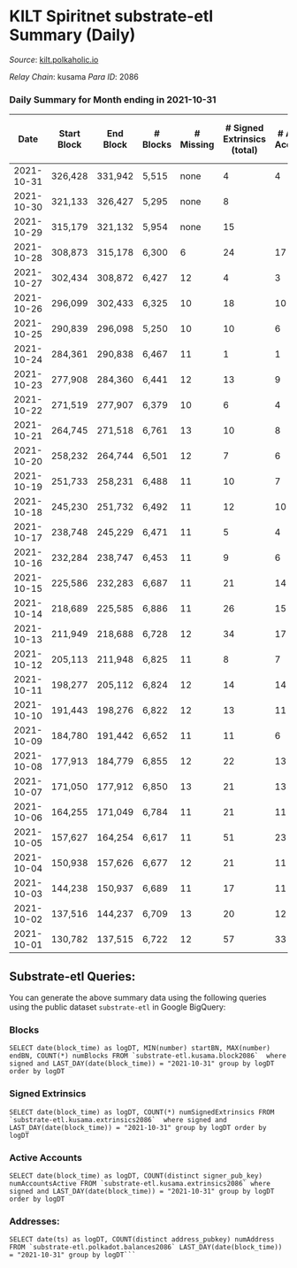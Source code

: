# KILT Spiritnet substrate-etl Summary (Daily)

_Source_: [kilt.polkaholic.io](https://kilt.polkaholic.io)

*Relay Chain*: kusama
*Para ID*: 2086



### Daily Summary for Month ending in 2021-10-31


| Date | Start Block | End Block | # Blocks | # Missing | # Signed Extrinsics (total) | # Active Accounts | # Addresses with Balances | # Events | # Transfers | # XCM Transfers In | # XCM Transfers Out |
| ---- | ----------- | --------- | -------- | --------- | --------------------------- | ----------------- | ------------------------- | -------- | ----------- | ------------------ | ------------------- |
| 2021-10-31 | 326,428 | 331,942 | 5,515 | none | 4 | 4 | 320 | 57,358 |   |   |   |
| 2021-10-30 | 321,133 | 326,427 | 5,295 | none | 8 |  | 320 | 57,785 |   |   |   |
| 2021-10-29 | 315,179 | 321,132 | 5,954 | none | 15 |  | 320 | 58,273 | 2 ($1,223,247) |   |   |
| 2021-10-28 | 308,873 | 315,178 | 6,300 | 6 | 24 | 17 | 320 | 60,287 | 3 ($869,935) |   |   |
| 2021-10-27 | 302,434 | 308,872 | 6,427 | 12 | 4 | 3 |  | 61,165 |   |   |   |
| 2021-10-26 | 296,099 | 302,433 | 6,325 | 10 | 18 | 10 |  | 61,591 |   |   |   |
| 2021-10-25 | 290,839 | 296,098 | 5,250 | 10 | 10 | 6 |  | 51,961 | 2 ($257,230) |   |   |
| 2021-10-24 | 284,361 | 290,838 | 6,467 | 11 | 1 | 1 |  | 60,940 |   |   |   |
| 2021-10-23 | 277,908 | 284,360 | 6,441 | 12 | 13 | 9 |  | 60,854 |   |   |   |
| 2021-10-22 | 271,519 | 277,907 | 6,379 | 10 | 6 | 4 |  | 60,222 | 1 ($249,072) |   |   |
| 2021-10-21 | 264,745 | 271,518 | 6,761 | 13 | 10 | 8 |  | 63,725 | 4 ($482,994) |   |   |
| 2021-10-20 | 258,232 | 264,744 | 6,501 | 12 | 7 | 6 |  | 61,350 |   |   |   |
| 2021-10-19 | 251,733 | 258,231 | 6,488 | 11 | 10 | 7 |  | 60,961 | 3 ($1,426,607) |   |   |
| 2021-10-18 | 245,230 | 251,732 | 6,492 | 11 | 12 | 10 |  | 61,010 |   |   |   |
| 2021-10-17 | 238,748 | 245,229 | 6,471 | 11 | 5 | 4 |  | 60,753 |   |   |   |
| 2021-10-16 | 232,284 | 238,747 | 6,453 | 11 | 9 | 6 |  | 60,583 |   |   |   |
| 2021-10-15 | 225,586 | 232,283 | 6,687 | 11 | 21 | 14 |  | 60,936 | 8 ($60,300,793) |   |   |
| 2021-10-14 | 218,689 | 225,585 | 6,886 | 11 | 26 | 15 |  | 60,310 | 5 ($24,619,345) |   |   |
| 2021-10-13 | 211,949 | 218,688 | 6,728 | 12 | 34 | 17 |  | 57,768 | 5 ($1,858,479) |   |   |
| 2021-10-12 | 205,113 | 211,948 | 6,825 | 11 | 8 | 7 |  | 57,499 |   |   |   |
| 2021-10-11 | 198,277 | 205,112 | 6,824 | 12 | 14 | 14 |  | 55,382 |   |   |   |
| 2021-10-10 | 191,443 | 198,276 | 6,822 | 12 | 13 | 11 |  | 54,236 |   |   |   |
| 2021-10-09 | 184,780 | 191,442 | 6,652 | 11 | 11 | 6 |  | 52,468 |   |   |   |
| 2021-10-08 | 177,913 | 184,779 | 6,855 | 12 | 22 | 13 |  | 52,511 | 2 ($1,176,199) |   |   |
| 2021-10-07 | 171,050 | 177,912 | 6,850 | 13 | 21 | 13 |  | 50,407 | 3 ($207,011) |   |   |
| 2021-10-06 | 164,255 | 171,049 | 6,784 | 11 | 21 | 11 |  | 48,553 |   |   |   |
| 2021-10-05 | 157,627 | 164,254 | 6,617 | 11 | 51 | 23 |  | 44,492 |   |   |   |
| 2021-10-04 | 150,938 | 157,626 | 6,677 | 12 | 21 | 11 |  | 40,178 |   |   |   |
| 2021-10-03 | 144,238 | 150,937 | 6,689 | 11 | 17 | 11 |  | 37,952 |   |   |   |
| 2021-10-02 | 137,516 | 144,237 | 6,709 | 13 | 20 | 12 |  | 36,519 |   |   |   |
| 2021-10-01 | 130,782 | 137,515 | 6,722 | 12 | 57 | 33 |  | 30,589 |   |   |   |

## Substrate-etl Queries:
You can generate the above summary data using the following queries using the public dataset `substrate-etl` in Google BigQuery:


### Blocks
```
SELECT date(block_time) as logDT, MIN(number) startBN, MAX(number) endBN, COUNT(*) numBlocks FROM `substrate-etl.kusama.block2086`  where signed and LAST_DAY(date(block_time)) = "2021-10-31" group by logDT order by logDT
```


### Signed Extrinsics
```
SELECT date(block_time) as logDT, COUNT(*) numSignedExtrinsics FROM `substrate-etl.kusama.extrinsics2086`  where signed and LAST_DAY(date(block_time)) = "2021-10-31" group by logDT order by logDT
```


### Active Accounts
```
SELECT date(block_time) as logDT, COUNT(distinct signer_pub_key) numAccountsActive FROM `substrate-etl.kusama.extrinsics2086` where signed and LAST_DAY(date(block_time)) = "2021-10-31" group by logDT order by logDT
```


### Addresses:
```
SELECT date(ts) as logDT, COUNT(distinct address_pubkey) numAddress FROM `substrate-etl.polkadot.balances2086` LAST_DAY(date(block_time)) = "2021-10-31" group by logDT```

